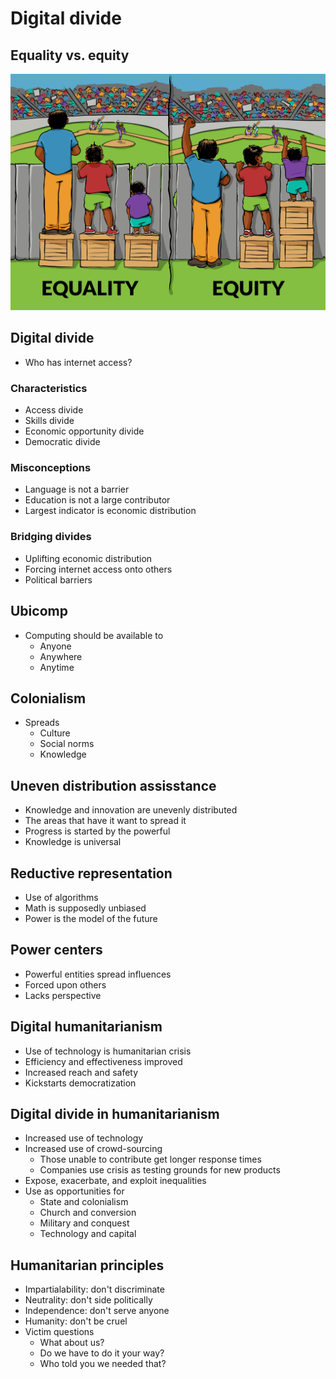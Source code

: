 # Digital divide

## Equality vs. equity

![Equality vs Equity](./figures/EqualityEquity.png)

## Digital divide

- Who has internet access?

### Characteristics

- Access divide
- Skills divide
- Economic opportunity divide
- Democratic divide

### Misconceptions

- Language is not a barrier
- Education is not a large contributor
- Largest indicator is economic distribution

### Bridging divides

- Uplifting economic distribution
- Forcing internet access onto others
- Political barriers

## Ubicomp

- Computing should be available to
    - Anyone
    - Anywhere
    - Anytime

## Colonialism

- Spreads
    - Culture
    - Social norms
    - Knowledge

## Uneven distribution assisstance

- Knowledge and innovation are unevenly distributed
- The areas that have it want to spread it
- Progress is started by the powerful
- Knowledge is universal

## Reductive representation

- Use of algorithms
- Math is supposedly unbiased
- Power is the model of the future

## Power centers

- Powerful entities spread influences
- Forced upon others
- Lacks perspective

## Digital humanitarianism

- Use of technology is humanitarian crisis
- Efficiency and effectiveness improved
- Increased reach and safety
- Kickstarts democratization

## Digital divide in humanitarianism

- Increased use of technology
- Increased use of crowd-sourcing
    - Those unable to contribute get longer response times
    - Companies use crisis as testing grounds for new products
- Expose, exacerbate, and exploit inequalities
- Use as opportunities for
    - State and colonialism
    - Church and conversion
    - Military and conquest
    - Technology and capital

## Humanitarian principles

- Impartialability: don't discriminate
- Neutrality: don't side politically
- Independence: don't serve anyone
- Humanity: don't be cruel
- Victim questions
    - What about us?
    - Do we have to do it your way?
    - Who told you we needed that?